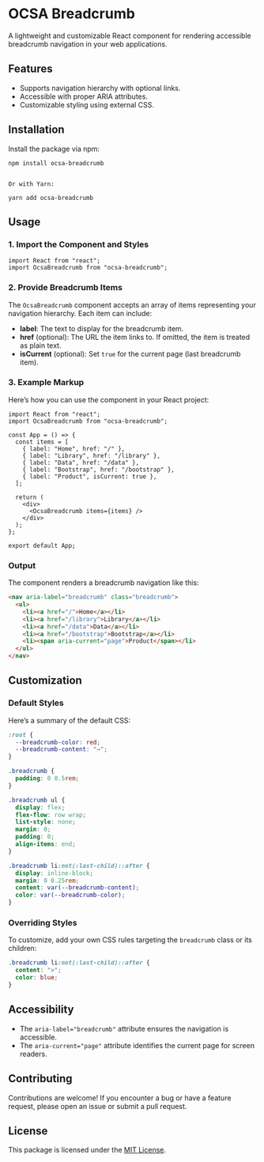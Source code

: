 # OCSA Breadcrumb

A lightweight and customizable React component for rendering accessible breadcrumb navigation in your web applications.

## Features

- Supports navigation hierarchy with optional links.
- Accessible with proper ARIA attributes.
- Customizable styling using external CSS.

## Installation

Install the package via npm:

```
npm install ocsa-breadcrumb
```

````

Or with Yarn:

yarn add ocsa-breadcrumb

````

## Usage

### 1. Import the Component and Styles


```tsx
import React from "react";
import OcsaBreadcrumb from "ocsa-breadcrumb";
```

### 2. Provide Breadcrumb Items

The `OcsaBreadcrumb` component accepts an array of items representing your navigation hierarchy. Each item can include:

- **label**: The text to display for the breadcrumb item.
- **href** (optional): The URL the item links to. If omitted, the item is treated as plain text.
- **isCurrent** (optional): Set `true` for the current page (last breadcrumb item).

### 3. Example Markup

Here’s how you can use the component in your React project:

```tsx
import React from "react";
import OcsaBreadcrumb from "ocsa-breadcrumb";

const App = () => {
  const items = [
    { label: "Home", href: "/" },
    { label: "Library", href: "/library" },
    { label: "Data", href: "/data" },
    { label: "Bootstrap", href: "/bootstrap" },
    { label: "Product", isCurrent: true },
  ];

  return (
    <div>
      <OcsaBreadcrumb items={items} />
    </div>
  );
};

export default App;
```

### Output

The component renders a breadcrumb navigation like this:

```html
<nav aria-label="breadcrumb" class="breadcrumb">
  <ul>
    <li><a href="/">Home</a></li>
    <li><a href="/library">Library</a></li>
    <li><a href="/data">Data</a></li>
    <li><a href="/bootstrap">Bootstrap</a></li>
    <li><span aria-current="page">Product</span></li>
  </ul>
</nav>
```

## Customization


### Default Styles

Here’s a summary of the default CSS:

```css
:root {
  --breadcrumb-color: red;
  --breadcrumb-content: "→";
}

.breadcrumb {
  padding: 0 0.5rem;
}

.breadcrumb ul {
  display: flex;
  flex-flow: row wrap;
  list-style: none;
  margin: 0;
  padding: 0;
  align-items: end;
}

.breadcrumb li:not(:last-child)::after {
  display: inline-block;
  margin: 0 0.25rem;
  content: var(--breadcrumb-content);
  color: var(--breadcrumb-color);
}

```

### Overriding Styles

To customize, add your own CSS rules targeting the `breadcrumb` class or its children:

```css
.breadcrumb li:not(:last-child)::after {
  content: ">";
  color: blue;
}
```

## Accessibility

- The `aria-label="breadcrumb"` attribute ensures the navigation is accessible.
- The `aria-current="page"` attribute identifies the current page for screen readers.

## Contributing

Contributions are welcome! If you encounter a bug or have a feature request, please open an issue or submit a pull request.

## License

This package is licensed under the [MIT License](./LICENSE).


